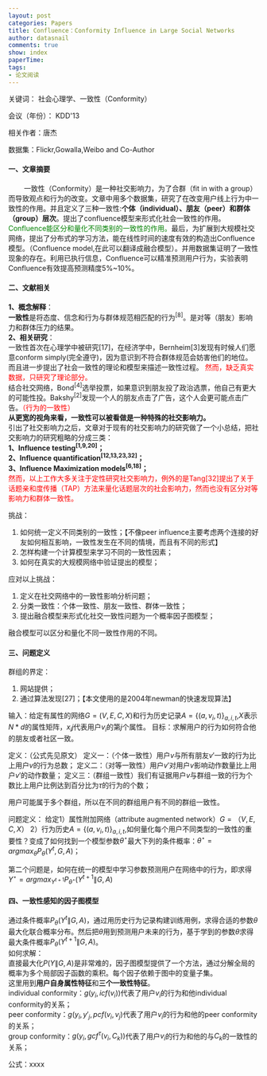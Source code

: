 ```yaml
---
layout: post
categories: Papers
title: Confluence：Conformity Influence in Large Social Networks
author: datasnail
comments: true
show: index
paperTime:
tags:
- 论文阅读
---
```


关键词： 社会心理学、一致性（Conformity）

会议（年份）： KDD'13

相关作者：唐杰

数据集：Flickr,Gowalla,Weibo and Co-Author

#### **一、文章摘要**

&nbsp;&nbsp;&nbsp;&nbsp;&nbsp;&nbsp;&nbsp;&nbsp;一致性（Conformity）是一种社交影响力，为了合群（fit in with a group）而导致观点和行为的改变。文章中用多个数据集，研究了在改变用户线上行为中一致性的作用。并且定义了三种一致性:**个体（individual）、朋友（peer）和群体（group）层次**。提出了confluence模型来形式化社会一致性的作用。<span style="color:green">Confluence能区分和量化不同类别的一致性的作用。</span>最后，为扩展到大规模社交网络，提出了分布式的学习方法，能在线性时间的速度有效的构造出Confluence模型。（Confluence model,在此可以翻译成融合模型）。并用数据集证明了一致性现象的存在。利用已执行信息，Confluence可以精准预测用户行为，实验表明Confluence有效提高预测精度5%~10%。

#### **二、文献相关**

**1、概念解释**：<br>
**一致性**是将态度、信念和行为与群体规范相匹配的行为<sup>[8]</sup>。是对等（朋友）影响力和群体压力的结果。<br>
**2、相关研究**：<br>
一致性首次在心理学中被研究[17]，在经济学中，Bernheim[3]发现有时候人们愿意conform simply(完全遵守)，因为意识到不符合群体规范会妨害他们的地位。而且进一步提出了社会一致性的理论和模型来描述一致性过程。 <span style = "color:red">然而，缺乏真实数据，只研究了理论部分。</span><br>
结合社交网络，Bond<sup>[4]</sup>选举投票，如果意识到朋友投了政治选票，他自己有更大的可能性投。Bakshy<sup>[2]</sup>发现一个人的朋友点击了广告，这个人会更可能点击广告。<span style="color:red">（行为的一致性）</span><br>
**从更宽的视角来看，一致性可以被看做是一种特殊的社交影响力。**<br>
引出了社交影响力之后，文章对于现有的社交影响力的研究做了一个小总结，把社交影响力的研究粗略的分成三类：
**<br>1、Influence testing<sup>[1,9,20]</sup>；**<br>
**2、Influence quantification<sup>[12,13,23,32]</sup>；**<br>
**3、Influence Maximization models<sup>[6,18]</sup>；**<br>
<span style="color:red">然而，以上工作大多关注于定性研究社交影响力，例外的是Tang[32]提出了关于话题亲和度传播（TAP）方法来量化话题层次的社会影响力，然而也没有区分对等影响力和群体一致性。</span><br>

挑战：<br>
1. 如何统一定义不同类别的一致性；【不像peer influence主要考虑两个连接的好友如何相互影响，一致性发生在不同的情境，而且有不同的形式】
2. 怎样构建一个计算模型来学习不同的一致性因素；
3. 如何在真实的大规模网络中验证提出的模型；

应对以上挑战：
1. 定义在社交网络中的一致性影响分析问题；
2. 分类一致性：个体一致性、朋友一致性、群体一致性；
3. 提出融合模型来形式化社交一致性问题为一个概率因子图模型；

融合模型可以区分和量化不同一致性作用的不同。

#### **三、问题定义**
群组的界定：
1. 网站提供；
2. 通过算法发现[27]；【本文使用的是2004年newman的快速发现算法】

输入：给定有属性的网络$G=(V,E,C,X)$和行为历史记录$A=\{(a,v_i,t)\}_{a,i,t}$,$X$表示$N*d$的属性矩阵，$x_ij$代表用户$v_i$的第$j$个属性。
目标：求解用户的行为如何符合他的朋友或者社区一致。

定义：（公式先见原文）
定义一：（个体一致性）用户$v$与所有朋友$v'$一致的行为比上用户$v$的行为总数；
定义二：（对等一致性）用户$v'$对用户$v$影响动作数量比上用户$v'$的动作数量；
定义三：（群组一致性）我们有证据用户$v$与群组一致的行为个数比上用户比例达到百分比为$\tau$的行为的个数；

用户可能属于多个群组，所以在不同的群组用户有不同的群组一致性。

问题定义：
给定1）属性附加网络（attribute augmented network）$G=（V,E,C,X）$ 2）行为历史$A=\{(a,v_i,t)\}_{a,i,t}$,如何量化每个用户不同类型的一致性的重要性？变成了如何找到一个模型参数$\theta^\star$最大下列的条件概率：$\theta^\star={argmax}_θP_θ(Y^t,G,A)$；

第二个问题是，如何在统一的模型中学习参数预测用户在网络中的行为，即求得$Y^\star = argmax_{Y^{t+1}}P_{\theta^\star}(Y^{t+1}\|G,A)$

#### **四、一致性感知的因子图模型**

通过条件概率$P_\theta(Y^t\|G,A)$，通过用历史行为记录构建训练用例，求得合适的参数$\theta$最大化联合概率分布。然后把$\theta$用到预测用户未来的行为，基于学到的参数$\theta$求得最大条件概率$P_\theta(Y^{t+1}\|G,A)$。<br>
如何求解：<br>
直接最大化$P(Y\|G,A)$是非常难的，因子图模型提供了一个方法，通过分解全局的概率为多个局部因子函数的乘积。每个因子依赖于图中的变量子集。<br>
这里用到**用户自身属性特征**和**三个一致性特征**。<br>
individual conformity：$g(y_i,icf(v_i))$代表了用户$v_i$的行为和他individual conformity的关系；<br>
peer conformity：$g(y_i,y'_j,pcf(v_i,v_j)$代表了用户$v_i$的行为和他的peer conformity的关系；<br>
group conformity：$g(y_i,gcf^{\tau}(v_i,C_k))$代表了用户$v_i$的行为和他的与$C_k$的一致性的关系；<br>

公式：xxxx
